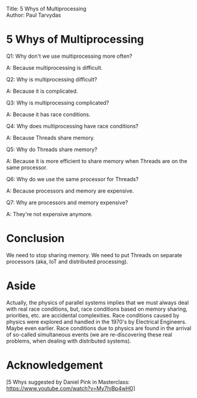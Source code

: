 Title: 5 Whys of Multiprocessing  
Author: Paul Tarvydas

# 5 Whys of Multiprocessing #

Q1: Why don't we use multiprocessing more often?
 
A: Because multiprocessing is difficult.

Q2: Why is multiprocessing difficult?

A: Because it is complicated.

Q3: Why is multiprocessing complicated?

A: Because it has race conditions.

Q4: Why does multiprocessing have race conditions?

A: Because Threads share memory.

Q5: Why do Threads share memory?

A: Because it is more efficient to share memory when Threads are on the same processor.  

Q6: Why do we use the same processor for Threads?

A: Because processors and memory are expensive.

Q7: Why are processors and memory expensive?

A: They're not expensive anymore.


# Conclusion #

We need to stop sharing memory.  We need to put Threads on separate processors (aka, IoT and distributed processing).

# Aside #

Actually, the physics of parallel systems implies that we must always deal with real race conditions, but, race conditions based on memory sharing, priorities, etc. are accidental complexities.  Race conditions caused by physics were explored and handled in the 1970's by Electrical Engineers.  Maybe even earlier.  Race conditions due to physics are found in the arrival of so-called simultaneous events (we are re-discovering these real problems, when dealing with distributed systems).



# Acknowledgement #

[5 Whys suggested by Daniel Pink in Masterclass: https://www.youtube.com/watch?v=My7hjBp4wH0]